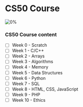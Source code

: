 # CS50 Course

![0%](https://progress-bar.dev/0/?title=Done)

### CS50 Course content

- [ ] Week 0 - Scratch 
- [ ] Week 1 - C/C++ 
- [ ] Week 2 - Arrays 
- [ ] Week 3 - Algorithms
- [ ] Week 4 - Memory
- [ ] Week 5 - Data Structures
- [ ] Week 6 - Python 
- [ ] Week 7 - SQL 
- [ ] Week 8 - HTML, CSS, JavaScript 
- [ ] Week 9 - PHP 
- [ ] Week 10 - Ethics